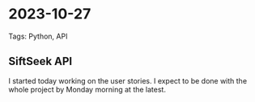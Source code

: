 # 2023-10-27

Tags: Python, API

## SiftSeek API

I started today working on the user stories. I expect to be done with the whole project by Monday morning at the latest.